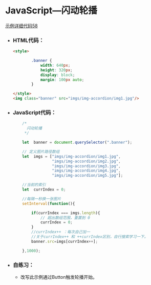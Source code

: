 # JavaScript—闪动轮播

[示例详细代码58](代码相关/demo58-JavaScript-banner01.html)

- ### HTML代码：

  ```html
  <style>
  
          .banner {
              width: 640px;
              height: 320px;
              display: block;
              margin: 100px auto;
          }
  
  </style>
  <img class="banner" src="imgs/img-accordion/img1.jpg"/>
  ```

  

- ### JavaScript代码：

  ```javascript
      /*
        闪动轮播
       */
  
      let  banner = document.querySelector(".banner");
  
      // 定义图片路径数组
      let  imgs = ["imgs/img-accordion/img1.jpg",
                   "imgs/img-accordion/img2.jpg",
                   "imgs/img-accordion/img3.jpg",
                   "imgs/img-accordion/img4.jpg",
                   "imgs/img-accordion/img5.jpg"];
  
      //当前的索引
      let  currIndex = 0;
  
      //每隔一秒换一张图片
      setInterval(function(){
  
          if(currIndex === imgs.length){
              // 超出数组范围，重置到 0
              currIndex = 0;
          }
          //currIndex++ ：每次自己加一
          //关于currIndex++ 和 ++currIndex区别，自行搜索学习一下。
          banner.src=imgs[currIndex++];
  
      },1000);
  ```

  

- ### 自练习：

  - 改写此示例通过Button触发轮播开始。


